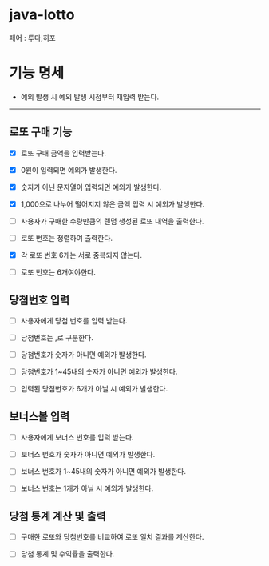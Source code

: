# java-lotto
페어 : 투다,히포

# 기능 명세

- 예외 발생 시 예외 발생 시점부터 재입력 받는다.

---

## 로또 구매 기능
- [x] 로또 구매 금액을 입력받는다.
- [x] 0원이 입력되면 예외가 발생한다.
- [x] 숫자가 아닌 문자열이 입력되면 예외가 발생한다.
- [x] 1,000으로 나누어 떨어지지 않은 금액 입력 시 예외가 발생한다.
- [ ] 사용자가 구매한 수량만큼의 랜덤 생성된 로또 내역을 출력한다.
- [ ] 로또 번호는 정렬하여 출력한다.
- [x] 각 로또 번호 6개는 서로 중복되지 않는다.
- [ ] 로또 번호는 6개여야한다.


## 당첨번호 입력

- [ ] 사용자에게 당첨 번호를 입력 받는다.
- [ ] 당첨번호는 ,로 구분한다.


- [ ] 당첨번호가 숫자가 아니면 예외가 발생한다.
- [ ] 당첨번호가 1~45내의 숫자가 아니면 예외가 발생한다.
- [ ] 입력된 당첨번호가 6개가 아닐 시 예외가 발생한다.


## 보너스볼 입력

- [ ] 사용자에게 보너스 번호를 입력 받는다.


- [ ] 보너스 번호가 숫자가 아니면 예외가 발생한다.
- [ ] 보너스 번호가 1~45내의 숫자가 아니면 예외가 발생한다.
- [ ] 보너스 번호는 1개가 아닐 시 예외가 발생한다.


## 당첨 통계 계산 및 출력
- [ ] 구매한 로또와 당첨번호를 비교하여 로또 일치 결과를 계산한다.
- [ ] 당첨 통계 및 수익률을 출력한다. 

